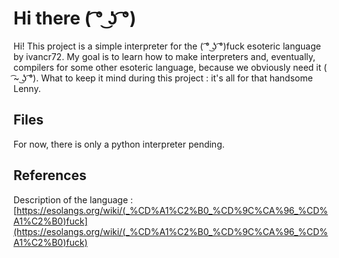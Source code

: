 # Hi there ( ͡° ͜ʖ ͡°)

Hi! This project is a simple interpreter for the ( ͡° ͜ʖ ͡°)fuck esoteric language by ivancr72. My goal is to learn how to make interpreters and, eventually, compilers for some other esoteric language, because we obviously need it ( ͡~ ͜ʖ ͡°).
What to keep it mind during this project : it's all for that handsome Lenny.

## Files

For now, there is only a python interpreter pending.

## References
Description of the language :[https://esolangs.org/wiki/(_%CD%A1%C2%B0_%CD%9C%CA%96_%CD%A1%C2%B0)fuck](https://esolangs.org/wiki/(_%CD%A1%C2%B0_%CD%9C%CA%96_%CD%A1%C2%B0)fuck)


